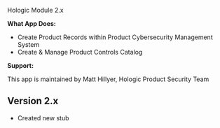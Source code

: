 
Hologic Module 2.x

**What App Does:**

- Create Product Records within Product Cybersecurity Management System
- Create & Manage Product Controls Catalog

**Support:**

This app is maintained by Matt Hillyer, Hologic Product Security Team


Version 2.x
-------------------------

* Created new stub

